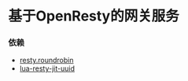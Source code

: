 # 基于OpenResty的网关服务



### 依赖

- [resty.roundrobin](https://github.com/openresty/lua-resty-balancer/blob/master/lib/resty/roundrobin.lua)
- [lua-resty-jit-uuid](https://github.com/thibaultCha/lua-resty-jit-uuid)




